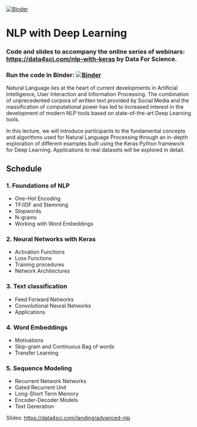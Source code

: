 [![Binder](https://mybinder.org/badge_logo.svg)](https://mybinder.org/v2/gh/DataForScience/Causality/master)


# NLP with Deep Learning

### Code and slides to accompany the online series of webinars: https://data4sci.com/nlp-with-keras by Data For Science.

### Run the code in Binder: [![Binder](https://mybinder.org/badge_logo.svg)](https://mybinder.org/v2/gh/DataForScience/AdvancedNLP/master)

Natural Language lies at the heart of current developments in Artificial Intelligence, User Interaction and Information Processing. The combination of unprecedented corpora of written text provided by Social Media and the massification of computational power has led to increased interest in the development of modern NLP tools based on state-of-the-art Deep Learning tools.

In this lecture, we will introduce participants to the fundamental concepts and algorithms used for Natural Language Processing through an in-depth exploration of different examples built using the Keras Python framework for Deep Learning. Applications to real datasets will be explored in detail.

## Schedule
### 1. Foundations of NLP
- One-Hot Encoding
- TF/IDF and Stemming
- Stopwords
- N-grams
- Working with Word Embeddings

### 2. Neural Networks with Keras
- Activation Functions
- Loss Functions
- Training procedures
- Network Architectures

### 3. Text classification
- Feed Forward Networks
- Convolutional Neural Networks
- Applications

### 4. Word Embeddings
- Motivations
- Skip-gram and Continuous Bag of words
- Transfer Learning

### 5. Sequence Modeling
- Recurrent Network Networks
- Gated Recurrent Unit
- Long-Short Term Memory
- Encoder-Decoder Models
- Text Generation

Slides: https://data4sci.com/landing/advanced-nlp